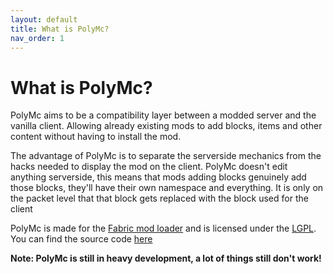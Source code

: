 ```yaml
---
layout: default
title: What is PolyMc?
nav_order: 1
---
```


# What is PolyMc?

PolyMc aims to be a compatibility layer between a modded server and the vanilla client.
Allowing already existing mods to add blocks, items and other content without having to install the mod.

The advantage of PolyMc is to separate the serverside mechanics from the hacks needed to display the mod on the client. 
PolyMc doesn't edit anything serverside, this means that mods adding blocks genuinely add those blocks, they'll have their own namespace and everything.
It is only on the packet level that that block gets replaced with the block used for the client

PolyMc is made for the [Fabric mod loader](https://fabricmc.net) and is licensed under the [LGPL](https://github.com/TheEpicBlock/PolyMc/blob/master/LICENSE). You can find the source code [here](https://github.com/TheEpicBlock/PolyMc/)

**Note: PolyMc is still in heavy development, a lot of things still don't work!**


